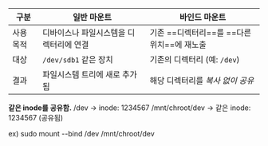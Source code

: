 | 구분    | 일반 마운트                | 바인드 마운트                     |
| ----- | --------------------- | --------------------------- |
| 사용 목적 | 디바이스나 파일시스템을 디렉터리에 연결 | 기존 ==디렉터리==를 ==다른 위치==에 재노출 |
| 대상    | `/dev/sdb1` 같은 장치     | 기존의 디렉터리 (예: `/dev`)        |
| 결과    | 파일시스템 트리에 새로 추가됨      | 해당 디렉터리를 _복사 없이 공유_         |
**같은 inode를 공유함.**
/dev           → inode: 1234567
/mnt/chroot/dev → 같은 inode: 1234567 (공유됨)

ex) sudo mount --bind /dev /mnt/chroot/dev